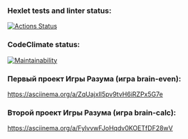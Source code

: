 ### Hexlet tests and linter status:
[![Actions Status](https://github.com/polinagv/frontend-project-lvl1/workflows/hexlet-check/badge.svg)](https://github.com/polinagv/frontend-project-lvl1/actions)

### CodeClimate status:
[![Maintainability](https://api.codeclimate.com/v1/badges/0ede5f217055d1a1faa4/maintainability)](https://codeclimate.com/github/polinagv/frontend-project-lvl1/maintainability)

### Первый проект Игры Разума (игра brain-even):
https://asciinema.org/a/ZqUajxIl5pv9tvH6iRZPx5G7e

### Второй проект Игры Разума (игра brain-calc):
https://asciinema.org/a/FylvvwFJoHqdv0KOETfDF28wV
